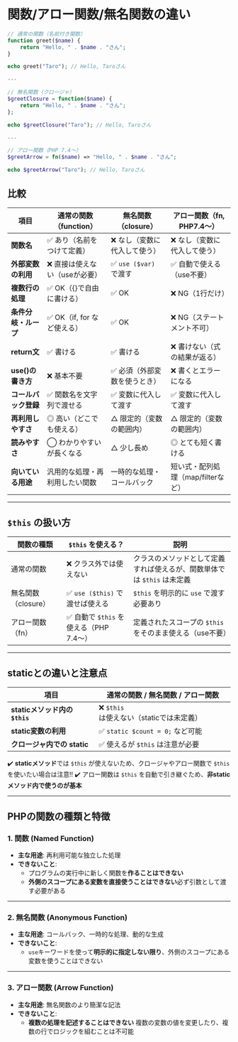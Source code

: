 # 関数/アロー関数/無名関数の違い

```php
// 通常の関数（名前付き関数）
function greet($name) {
    return "Hello, " . $name . "さん";
}

echo greet("Taro"); // Hello, Taroさん

---

// 無名関数（クロージャ）
$greetClosure = function($name) {
    return "Hello, " . $name . "さん";
};

echo $greetClosure("Taro"); // Hello, Taroさん

---

// アロー関数（PHP 7.4〜）
$greetArrow = fn($name) => "Hello, " . $name . "さん";

echo $greetArrow("Taro"); // Hello, Taroさん

```


## 比較

| 項目                 | 通常の関数（function）         | 無名関数（closure）          | アロー関数（fn, PHP7.4〜）         |
| -------------------- | ------------------------------ | ---------------------------- | ---------------------------------- |
| **関数名**           | ✅ あり（名前をつけて定義）     | ❌ なし（変数に代入して使う） | ❌ なし（変数に代入して使う）       |
| **外部変数の利用**   | ❌ 直接は使えない（useが必要）  | ✅ `use ($var)` で渡す        | ✅ 自動で使える（use不要）          |
| **複数行の処理**     | ✅ OK（{}で自由に書ける）       | ✅ OK                         | ❌ NG（1行だけ）                    |
| **条件分岐・ループ** | ✅ OK（if, for など使える）     | ✅ OK                         | ❌ NG（ステートメント不可）         |
| **return文**         | ✅ 書ける                       | ✅ 書ける                     | ❌ 書けない（式の結果が返る）       |
| **use()の書き方**    | ❌ 基本不要                     | ✅ 必須（外部変数を使うとき） | ❌ 書くとエラーになる               |
| **コールバック登録** | ✅ 関数名を文字列で渡せる       | ✅ 変数に代入して渡す         | ✅ 変数に代入して渡す               |
| **再利用しやすさ**   | ◎ 高い（どこでも使える）       | △ 限定的（変数の範囲内）     | △ 限定的（変数の範囲内）           |
| **読みやすさ**       | ◯ わかりやすいが長くなる       | △ 少し長め                   | ◎ とても短く書ける                 |
| **向いている用途**   | 汎用的な処理・再利用したい関数 | 一時的な処理・コールバック   | 短い式・配列処理（map/filterなど） |

---

## `$this` の扱い方

| 関数の種類          | `$this` を使える？                     | 説明                                                                    |
| ------------------- | -------------------------------------- | ----------------------------------------------------------------------- |
| 通常の関数          | ❌ クラス外では使えない                 | クラスのメソッドとして定義すれば使えるが、関数単体では `$this` は未定義 |
| 無名関数（closure） | ✅ `use ($this)` で渡せば使える         | `$this` を明示的に `use` で渡す必要あり                                 |
| アロー関数（fn）    | ✅ 自動で `$this` を使える（PHP 7.4〜） | 定義されたスコープの `$this` をそのまま使える（use不要）                |

---

## staticとの違いと注意点

| 項目                           | 通常の関数 / 無名関数 / アロー関数       |
| ------------------------------ | ---------------------------------------- |
| **staticメソッド内の `$this`** | ❌ `$this` は使えない（staticでは未定義） |
| **static変数の利用**           | ✅ `static $count = 0;` など可能          |
| **クロージャ内での static**    | ✅ 使えるが `$this` は注意が必要          |

✔️ **staticメソッド**では `$this` が使えないため、クロージャやアロー関数で `$this` を使いたい場合は注意!!
✔️ アロー関数は `$this` を自動で引き継ぐため、**非staticメソッド内で使うのが基本**

---




## PHPの関数の種類と特徴

### 1. 関数 (Named Function)

* **主な用途**: 再利用可能な独立した処理
* **できないこと**:
    * プログラムの実行中に新しく関数を**作ることはできない**
    * **外側のスコープにある変数を直接使うことはできない**必ず引数として渡す必要がある

---

### 2. 無名関数 (Anonymous Function)

* **主な用途**: コールバック、一時的な処理、動的な生成
* **できないこと**:
    * `use`キーワードを使って**明示的に指定しない限り**、外側のスコープにある変数を使うことはできない

---

### 3. アロー関数 (Arrow Function)

* **主な用途**: 無名関数のより簡潔な記法
* **できないこと**:
    * **複数の処理を記述することはできない** 複数の変数の値を変更したり、複数の行でロジックを組むことは不可能